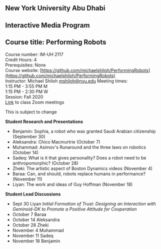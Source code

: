 ## New York University Abu Dhabi  
## Interactive Media Program
## Course title: Performing Robots
Course number: IM-UH 2117  
Credit Hours: 4     
Prerequisites: None     
Course website:
[https://github.com/michaelshiloh/PerformingRobots](https://github.com/michaelshiloh/PerformingRobots)  
Instructor: Michael Shiloh mshiloh@nyu.edu
Meeting times:    
1:15 PM - 3:55 PM M  
1:15 PM - 2:30 PM W  
Session: Fall 2020    
[Link](https://nyu.zoom.us/j/99801224178) to class Zoom meetings

This is subject to change

**Student Research and Presentations**

- Benjamin: Sophia, a robot who was granted Saudi Arabian citizenship (September 30)
- Aleksandra: Chico Macmurtrie (October 7)
- Muhammad: Asimov's Runaround and the three laws on robotics (October 14)
- Sadeq: What is it that gives personality? Does a robot need to be anthropomorphic? (October 28)
- Zheki: The artistic aspect of Boston Dynamics videos (November 4)
- Baraa: Can, and should, robots replace humans in performance? (November 11)
- Liyan: The work and ideas of Guy Hoffman (November 18)

**Student Lead Discussions**

- Sept 30 Liyan *Initial Formation of Trust: Designing an Interaction with Geminoid-DK to Promote a Positive Attitude for Cooperation*
- October 7 Baraa
- October 14 Aleksandra
- October 28 Zheki
- November 4 Muhammad
- November 11 Sadeq
- November 18 Benjamin
